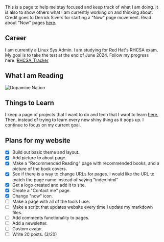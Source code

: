 
This is a page to help me stay focused and keep track of what I am doing. It is also to show others what I am currently working on and thinking about. Credit goes to Derrick Sivers for starting a "Now" page movement. Read about "Now" pages [here](https://nownownow.com/about).

## Career

I am currently a Linux Sys Admin. I am studying for Red Hat's RHCSA exam. My goal is to take the test at the end of June 2024. Follow my progress here: [RHCSA_Tracker](/linux/rhcsa/RHCSA_Tracker.md)

## What I am Reading

![Dopamine Nation](https://m.media-amazon.com/images/I/91HfbGNPsKL._SL1500_.jpg?classes=inline&height=175px)

## Things to Learn

I keep a page of projects that I want to do and tech that I want to learn [here.](/now/Projects.md) Then, instead of trying to learn every new shiny thing as it pops up. I continue to focus on my current goal. 

## Plans for my website
- [x] Build out basic theme and layout. 
- [x] Add picture to about page.
- [x] Make a "Recommended Reading" page with recommended books, and a picture of the book covers. 
- [x] See if there is a way to change URLs for pages. I would like the URL to match the page name instead of saying "index.html"
- [x] Get a logo created and add it to site. 
- [x] Create a "Contact me" page.
- [x] Change "now" icon.
- [ ] Make a page with all of the tools I use.
- [ ] Make a script that updates website every time I update my markdown files.
- [ ] Add comments functionality to pages.
- [ ] Add a newsletter.
- [ ] Custom avatar.
- [ ] Write 20 posts. (3/20)